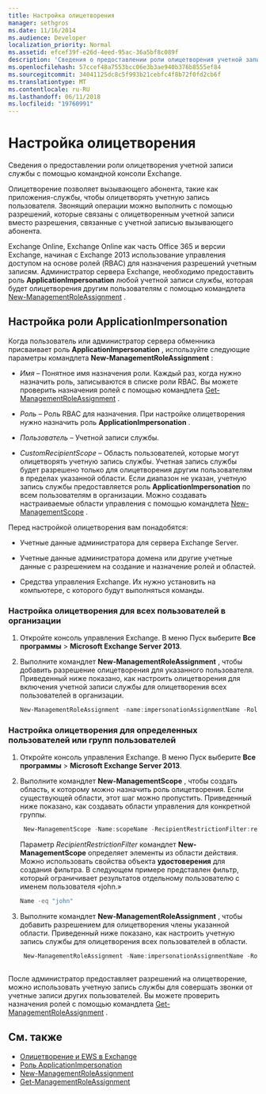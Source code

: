 ```yaml
---
title: Настройка олицетворения
manager: sethgros
ms.date: 11/16/2014
ms.audience: Developer
localization_priority: Normal
ms.assetid: efcef39f-e26d-4eed-95ac-36a5bf8c089f
description: 'Сведения о предоставлении роли олицетворения учетной записи службы с помощью командной консоли Exchange. '
ms.openlocfilehash: 57ccef48a7553bcc06e3b3ae940b376b8555ef84
ms.sourcegitcommit: 34041125dc8c5f993b21cebfc4f8b72f0fd2cb6f
ms.translationtype: MT
ms.contentlocale: ru-RU
ms.lasthandoff: 06/11/2018
ms.locfileid: "19760991"
---
```

# <a name="configure-impersonation"></a>Настройка олицетворения

Сведения о предоставлении роли олицетворения учетной записи службы с помощью командной консоли Exchange.  
  
Олицетворение позволяет вызывающего абонента, такие как приложения-службы, чтобы олицетворять учетную запись пользователя. Звонящий операции можно выполнить с помощью разрешений, которые связаны с олицетворенным учетной записи вместо разрешения, связанные с учетной записью вызывающего абонента.
  
Exchange Online, Exchange Online как часть Office 365 и версии Exchange, начиная с Exchange 2013 использование управления доступом на основе ролей (RBAC) для назначения разрешений учетным записям. Администратор сервера Exchange, необходимо предоставить роль **ApplicationImpersonation** любой учетной записи службы, которая будет олицетворения другим пользователям с помощью командлета [New-ManagementRoleAssignment](http://msdn.microsoft.com/library/34d4f2e3-f2c5-49e1-a6a9-1366da65a78c.aspx) . 
  
## <a name="configuring-the-applicationimpersonation-role"></a>Настройка роли ApplicationImpersonation

Когда пользователь или администратор сервера обменника присваивает роль **ApplicationImpersonation** , используйте следующие параметры командлета **New-ManagementRoleAssignment** : 
  
-  _Имя_ &ndash; Понятное имя назначения роли. Каждый раз, когда нужно назначить роль, записываются в списке роли RBAC. Вы можете проверить назначения ролей с помощью командлета [Get-ManagementRoleAssignment](http://msdn.microsoft.com/library/a3a6ee46-061b-444a-8639-43a416309445.aspx) . 
    
-  _Роль_ &ndash; Роль RBAC для назначения. При настройке олицетворения нужно назначить роль **ApplicationImpersonation** . 
    
-  _Пользователь_ &ndash; Учетной записи службы. 
    
-  _CustomRecipientScope_ &ndash; Область пользователей, которые могут олицетворять учетную запись службы. Учетная запись службы будет разрешено только для олицетворения другим пользователям в пределах указанной области. Если диапазон не указан, учетную запись службы предоставляется роль **ApplicationImpersonation** по всем пользователям в организации. Можно создавать настраиваемые области управления с помощью командлета [New-ManagementScope](http://msdn.microsoft.com/library/1ea1f474-69d6-48c0-9beb-bfa4442c5dab.aspx) . 
    
Перед настройкой олицетворения вам понадобятся:
  
- Учетные данные администратора для сервера Exchange Server.
    
- Учетные данные администратора домена или другие учетные данные с разрешением на создание и назначение ролей и областей.
    
- Средства управления Exchange. Их нужно установить на компьютере, с которого будут выполняться команды.
    
### <a name="to-configure-impersonation-for-all-users-in-an-organization"></a>Настройка олицетворения для всех пользователей в организации

1. Откройте консоль управления Exchange. В меню Пуск выберите **Все программы** > **Microsoft Exchange Server 2013**. 
    
2. Выполните командлет **New-ManagementRoleAssignment** , чтобы добавить разрешение олицетворения для указанного пользователя. Приведенный ниже показано, как настроить олицетворения для включения учетной записи службы для олицетворения всех пользователей в организации. 
    
   ```powershell
   New-ManagementRoleAssignment -name:impersonationAssignmentName -Role:ApplicationImpersonation -User:serviceAccount 
   ```

### <a name="to-configure-impersonation-for-specific-users-or-groups-of-users"></a>Настройка олицетворения для определенных пользователей или групп пользователей

1. Откройте консоль управления Exchange. В меню Пуск выберите **Все программы** > **Microsoft Exchange Server 2013**. 
    
2. Выполните командлет **New-ManagementScope** , чтобы создать область, к которому можно назначить роль олицетворения. Если существующей области, этот шаг можно пропустить. Приведенный ниже показано, как создавать области управления для конкретной группы. 
    
   ```powershell
    New-ManagementScope -Name:scopeName -RecipientRestrictionFilter:recipientFilter
   ```

   Параметр _RecipientRestrictionFilter_ командлет **New-ManagementScope** определяет элементы из области действия. Можно использовать свойства объекта **удостоверения** для создания фильтра. В следующем примере представлен фильтр, который ограничивает результатов отдельному пользователю с именем пользователя «john.» 
    
   ```powershell
   Name -eq "john"
   ```

3. Выполните командлет **New-ManagementRoleAssignment** , чтобы добавить разрешением для олицетворения члены указанной области. Приведенный ниже показано, как настроить учетную запись службы для олицетворения всех пользователей в области. 
    
   ```powershell
    New-ManagementRoleAssignment -Name:impersonationAssignmentName -Role:ApplicationImpersonation -User:serviceAccount -CustomRecipientWriteScope:scopeName
    
   ```


После администратор предоставляет разрешений на олицетворение, можно использовать учетную запись службы для совершать звонки от учетные записи других пользователей. Вы можете проверить назначения ролей с помощью командлета [Get-ManagementRoleAssignment](http://msdn.microsoft.com/library/a3a6ee46-061b-444a-8639-43a416309445.aspx) . 
  
## <a name="see-also"></a>См. также

- [Олицетворение и EWS в Exchange](impersonation-and-ews-in-exchange.md)
- [Роль ApplicationImpersonation](http://technet.microsoft.com/en-us/library/dd776119%28v=exchg.150%29.aspx)   
- [New-ManagementRoleAssignment](http://msdn.microsoft.com/library/34d4f2e3-f2c5-49e1-a6a9-1366da65a78c.aspx)    
- [Get-ManagementRoleAssignment](http://msdn.microsoft.com/library/a3a6ee46-061b-444a-8639-43a416309445.aspx)
    

